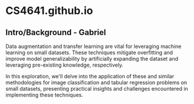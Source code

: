 # CS4641.github.io
## Intro/Background - Gabriel

Data augmentation and transfer learning are vital for leveraging machine learning on small datasets. These techniques mitigate overfitting and improve model generalizability by artificially expanding the dataset and leveraging pre-existing knowledge, respectively. 

In this exploration, we'll delve into the application of these and similar methodologies for image classification and tabular regression problems on small datasets, presenting practical insights and challenges encountered in implementing these techniques.


